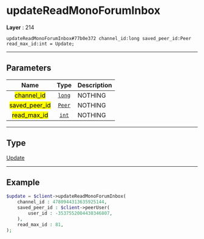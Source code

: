 # updateReadMonoForumInbox

**Layer** : 214

```tl
updateReadMonoForumInbox#77b0e372 channel_id:long saved_peer_id:Peer read_max_id:int = Update;
```

---

## Parameters

| Name | Type | Description |
| :---: | :---: | :--- |
| <mark>channel_id</mark> | [`long`](type/long) | NOTHING |
| <mark>saved_peer_id</mark> | [`Peer`](type/Peer) | NOTHING |
| <mark>read_max_id</mark> | [`int`](type/int) | NOTHING |

---

## Type

[Update](type/Update)

---

## Example

```php
$update = $client->updateReadMonoForumInbox(
	channel_id : 4780944313635925144,
	saved_peer_id : $client->peerUser(
		user_id : -3537552004430346807,
	),
	read_max_id : 81,
);
```